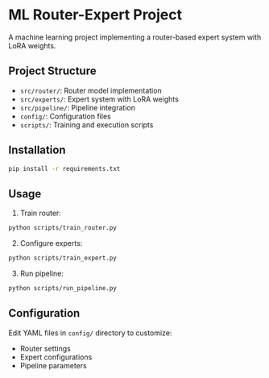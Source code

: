 # ML Router-Expert Project

A machine learning project implementing a router-based expert system with LoRA weights.

## Project Structure

- `src/router/`: Router model implementation
- `src/experts/`: Expert system with LoRA weights
- `src/pipeline/`: Pipeline integration
- `config/`: Configuration files
- `scripts/`: Training and execution scripts

## Installation

```bash
pip install -r requirements.txt
```

## Usage

1. Train router:
```bash
python scripts/train_router.py
```

2. Configure experts:
```bash
python scripts/train_expert.py
```

3. Run pipeline:
```bash
python scripts/run_pipeline.py
```

## Configuration

Edit YAML files in `config/` directory to customize:
- Router settings
- Expert configurations  
- Pipeline parameters
